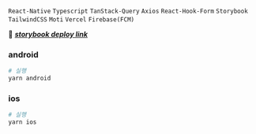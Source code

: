 `React-Native` `Typescript` `TanStack-Query` `Axios` `React-Hook-Form` `Storybook` `TailwindCSS` `Moti` `Vercel` `Firebase(FCM)`

🔗 _**<a href="https://fromnow-storybook.vercel.app">storybook deploy link</a>**_

### android 


```bash
# 실행
yarn android
```


### ios

```bash
# 실행
yarn ios
```